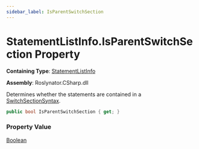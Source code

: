 ```yaml
---
sidebar_label: IsParentSwitchSection
---
```


# StatementListInfo\.IsParentSwitchSection Property

**Containing Type**: [StatementListInfo](../index.md)

**Assembly**: Roslynator\.CSharp\.dll

  
Determines whether the statements are contained in a [SwitchSectionSyntax](https://docs.microsoft.com/en-us/dotnet/api/microsoft.codeanalysis.csharp.syntax.switchsectionsyntax)\.

```csharp
public bool IsParentSwitchSection { get; }
```

### Property Value

[Boolean](https://docs.microsoft.com/en-us/dotnet/api/system.boolean)


